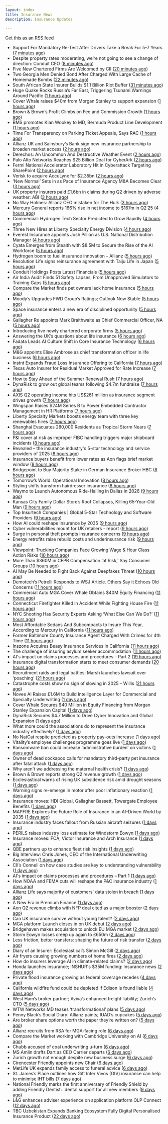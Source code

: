 ```yaml
---
layout: index
title: Insurance News
description: Insurance Updates

---
```


[Get this as an RSS feed](/insurance.rss)

<!-- news_marker starts -->
- Support For Mandatory Re-Test After Drivers Take a Break For 5-7 Years ([7 minutes ago](https://insurance-edge.net/2025/07/30/support-for-mandatory-re-test-after-drivers-take-a-break-for-5-7-years/))
- Despite property rates moderating, we’re not going to see a change of direction: Conduit CEO ([8 minutes ago](https://www.reinsurancene.ws/despite-property-rates-moderating-were-not-going-to-see-a-change-of-direction-conduit-ceo/))
- Five New Chartered Firms Are Welcomed by CII ([20 minutes ago](https://insurance-edge.net/2025/07/30/five-new-chartered-firms-are-welcomed-by-cii/))
- Two Georgia Men Denied Bond After Charged With Large Cache of Homemade Bombs ([22 minutes ago](https://www.insurancejournal.com/news/southeast/2025/07/30/833803.htm))
- South African State Insurer Builds $1.1 Billion Riot Buffer ([31 minutes ago](https://www.insurancejournal.com/news/international/2025/07/30/833796.htm))
- Huge Quake Rocks Russia’s Far East, Triggering Tsunami Warnings Around Pacific ([1 hours ago](https://www.insurancejournal.com/news/international/2025/07/30/833782.htm))
- Cover Whale raises $40m from Morgan Stanley to support expansion ([1 hours ago](https://www.reinsurancene.ws/cover-whale-raises-40m-from-morgan-stanley-to-support-expansion/))
- Brown & Brown’s Profit Climbs on Fee and Commission Growth ([1 hours ago](https://www.insurancejournal.com/news/southeast/2025/07/30/833786.htm))
- BMS promotes Kian Wookey to MD, Bermuda Product Line Development ([1 hours ago](https://www.reinsurancene.ws/bms-promotes-kian-wookey-to-md-bermuda-product-line-development/))
- Time For Transparency on Parking Ticket Appeals, Says RAC ([1 hours ago](https://insurance-edge.net/2025/07/30/time-for-transparency-on-parking-ticket-appeals-says-rac/))
- Allianz UK and Sainsbury’s Bank sign new insurance partnership to broaden market access ([2 hours ago](https://www.reinsurancene.ws/allianz-uk-and-sainsburys-bank-sign-new-insurance-partnership-to-broaden-market-access/))
- Derechos: An Uncommon And Destructive Weather Event ([2 hours ago](https://www.insurancejournal.com/news/midwest/2025/07/30/833777.htm))
- Palo Alto Networks Reaches $25 Billion Deal for CyberArk ([2 hours ago](https://www.insurancejournal.com/news/national/2025/07/30/833774.htm))
- Fermi National Accelerator Laboratory Hit in Cyberattack Targeting SharePoint ([2 hours ago](https://www.insurancejournal.com/news/national/2025/07/30/833770.htm))
- Verisk to acquire AccuLynx for $2.35bn ([2 hours ago](https://www.reinsurancene.ws/verisk-to-acquire-acculynx-for-2-35bn/))
- ‘New Normal’ Sets in as Pace of Insurance Agency M&A Becomes Clear ([3 hours ago](https://www.insurancejournal.com/news/national/2025/07/30/833763.htm))
- UK property insurers paid £1.6bn in claims during Q2 driven by adverse weather: ABI ([3 hours ago](https://www.reinsurancene.ws/uk-property-insurers-paid-1-6bn-in-claims-during-q2-driven-by-adverse-weather-abi/))
- No Way Holmes: Allianz CEO mistaken for The Hulk ([3 hours ago](https://www.postonline.co.uk/news/7958276/no-way-holmes-allianz-ceo-mistaken-for-the-hulk))
- Mercury General reports 166% rise in net income to $167m in Q2’25 ([4 hours ago](https://www.reinsurancene.ws/mercury-general-reports-166-rise-in-net-income-to-167m-in-q225/))
- Commercial: Hydrogen Tech Sector Predicted to Grow Rapidly ([4 hours ago](https://insurance-edge.net/2025/07/30/commercial-hydrogen-tech-sector-predicted-to-grow-rapidly/))
- Three New Hires at Liberty Specialty Energy Division ([4 hours ago](https://insurance-edge.net/2025/07/30/three-new-hires-at-liberty-specialty-energy-division/))
- Everest Insurance appoints Josh Pillion as U.S. National Distribution Manager ([4 hours ago](https://www.reinsurancene.ws/everest-insurance-appoints-josh-pillion-as-u-s-national-distribution-manager/))
- Cyata Emerges from Stealth with $8.5M to Secure the Rise of the AI Workforce ([5 hours ago](https://www.insurtechinsights.com/cyata-emerges-from-stealth-with-8-5m-to-secure-the-rise-of-the-ai-workforce/))
- Hydrogen boom to fuel insurance innovation – Allianz ([5 hours ago](https://www.insurancebusinessmag.com/uk/news/breaking-news/hydrogen-boom-to-fuel-insurance-innovation--allianz-544357.aspx))
- Resolution Life signs reinsurance agreement with Taiju Life in Japan ([5 hours ago](https://www.reinsurancene.ws/resolution-life-signs-reinsurance-agreement-with-taiju-life-in-japan/))
- Conduit Holdings Posts Latest Financials ([5 hours ago](https://insurance-edge.net/2025/07/30/conduit-holdings-posts-latest-financials/))
- Air India Audit Finds 51 Safety Lapses, From Unapproved Simulators to Training Gaps ([5 hours ago](https://www.insurancejournal.com/news/international/2025/07/30/833756.htm))
- Compare the Market finds pet owners lack home insurance ([5 hours ago](https://www.postonline.co.uk/news/7958275/compare-the-market-finds-pet-owners-lack-home-insurance))
- Moody’s Upgrades FWD Group’s Ratings; Outlook Now Stable ([5 hours ago](https://www.insurtechinsights.com/moodys-upgrades-fwd-groups-ratings-outlook-now-stable/))
- Space insurance enters a new era of disciplined opportunity ([5 hours ago](https://www.insurancebusinessmag.com/uk/news/breaking-news/space-insurance-enters-a-new-era-of-disciplined-opportunity-544349.aspx))
- Gallagher Re appoints Mark Braithwaite as Chief Commercial Officer, NA ([5 hours ago](https://www.reinsurancene.ws/gallagher-re-appoints-mark-braithwaite-as-chief-commercial-officer-na/))
- Introducing five newly chartered corporate firms ([5 hours ago](https://ifamagazine.com/introducing-five-newly-chartered-corporate-firms/))
- Answering the UK’s questions about life insurance ([6 hours ago](https://ifamagazine.com/answering-the-uks-questions-about-life-insurance/))
- Fadata Leads AI Culture Shift in Core Insurance Technology ([6 hours ago](https://www.insurtechinsights.com/fadata-leads-ai-culture-shift-in-core-insurance-technology/))
- M&G appoints Elise Ambrose as chief transformation officer in life business ([6 hours ago](https://ifamagazine.com/mg-appoints-elise-ambrose-as-chief-transformation-officer-in-life-business/))
- Instnt Expands Fraud Loss Insurance Offering to California ([7 hours ago](https://www.insurtechinsights.com/instnt-expands-fraud-loss-insurance-offering-to-california/))
- Texas Auto Insurer for Residual Market Approved for Rate Increase ([7 hours ago](https://www.insurancejournal.com/news/southcentral/2025/07/30/833719.htm))
- How to Stay Ahead of the Summer Renewal Rush ([7 hours ago](https://www.insurancejournal.com/blogs/ezlynx/2025/07/30/833700.htm))
- DynaRisk to grow out global teams following $4.7m fundraise ([7 hours ago](https://www.postonline.co.uk/news/7958270/dynarisk-to-grow-out-global-teams-following-47m-fundraise))
- AXIS Q2 operating income hits US$261 million as insurance segment drives growth ([7 hours ago](https://www.insurancebusinessmag.com/uk/news/breaking-news/axis-q2-operating-income-hits-us261-million-as-insurance-segment-drives-growth-544322.aspx))
- Wingspan Raises $24M Series B to Power Embedded Contractor Management in HR Platforms ([7 hours ago](https://www.insurtechinsights.com/wingspan-raises-24m-series-b-to-power-embedded-contractor-management-in-hr-platforms/))
- Liberty Specialty Markets boosts energy team with three key renewables hires ([7 hours ago](https://www.insurancebusinessmag.com/uk/news/breaking-news/liberty-specialty-markets-boosts-energy-team-with-three-key-renewables-hires-544320.aspx))
- Shanghai Evacuates 280,000 Residents as Tropical Storm Nears ([7 hours ago](https://www.insurancejournal.com/news/international/2025/07/30/833749.htm))
- P&I cover at risk as improper FIBC handling triggers major shipboard incidents ([8 hours ago](https://www.insurancebusinessmag.com/uk/news/marine/pandi-cover-at-risk-as-improper-fibc-handling-triggers-major-shipboard-incidents-544315.aspx))
- Revealed – the insurance industry's 5-star technology and service providers of 2025 ([8 hours ago](https://www.insurancebusinessmag.com/uk/news/breaking-news/revealed--the-insurance-industrys-5star-technology-and-service-providers-of-2025-544219.aspx))
- Insurance buyers benefit from lower rates as Aon flags brief market window ([8 hours ago](https://www.insurancebusinessmag.com/uk/news/breaking-news/insurance-buyers-benefit-from-lower-rates-as-aon-flags-brief-market-window-544305.aspx))
- Bridgepoint to Buy Majority Stake in German Insurance Broker HBC ([8 hours ago](https://www.insurancejournal.com/news/international/2025/07/30/833741.htm))
- Tomorrow’s World: Operational Innovation ([8 hours ago](https://www.postonline.co.uk/personal/7958049/tomorrow%E2%80%99s-world-operational-innovation))
- Styling shifts transform hairdresser insurance ([8 hours ago](https://www.postonline.co.uk/commercial/7957886/styling-shifts-transform-hairdresser-insurance))
- Waymo to Launch Autonomous Ride-Hailing in Dallas in 2026 ([9 hours ago](https://www.insurancejournal.com/news/southcentral/2025/07/30/833698.htm))
- Kansas City Family Dollar Store’s Roof Collapses, Killing 65-Year-Old Man ([9 hours ago](https://www.insurancejournal.com/news/midwest/2025/07/30/833641.htm))
- Top Insurtech Companies | Global 5-Star Technology and Software Providers ([9 hours ago](https://www.insurancebusinessmag.com/uk/best-insurance/top-insurtech-companies--global-5star-technology-and-software-providers-543653.aspx))
- How AI could reshape insurance by 2035 ([9 hours ago](https://www.insurancebusinessmag.com/uk/news/technology/how-ai-could-reshape-insurance-by-2035-544293.aspx))
- Cyber vulnerabilities mount for UK retailers - report ([9 hours ago](https://www.insurancebusinessmag.com/uk/news/breaking-news/cyber-vulnerabilities-mount-for-uk-retailers--report-544292.aspx))
- Surge in personal theft prompts insurance concerns ([9 hours ago](https://www.insurancebusinessmag.com/uk/news/breaking-news/surge-in-personal-theft-prompts-insurance-concerns-544291.aspx))
- Energy retrofits raise rebuild costs and underinsurance risk ([9 hours ago](https://www.insurancebusinessmag.com/uk/news/property-insurance/energy-retrofits-raise-rebuild-costs-and-underinsurance-risk-544290.aspx))
- Viewpoint: Trucking Companies Face Growing Wage & Hour Class Action Risks ([10 hours ago](https://www.insurancejournal.com/news/national/2025/07/30/833647.htm))
- More Than $360M in CFPB Compensation ‘at Risk,’ Say Consumer Groups ([10 hours ago](https://www.insurancejournal.com/news/national/2025/07/30/833580.htm))
- AI May Be Needed to Fight Back Against Deepfakes Threat ([10 hours ago](https://www.insurancejournal.com/news/national/2025/07/30/833660.htm))
- Demotech’s Petrelli Responds to WSJ Article. Others Say it Echoes Old Concerns ([11 hours ago](https://www.insurancejournal.com/news/southeast/2025/07/30/833708.htm))
- Commercial Auto MGA Cover Whale Obtains $40M Equity Financing ([11 hours ago](https://www.insurancejournal.com/news/east/2025/07/30/833634.htm))
- Connecticut Firefighter Killed in Accident While Fighting House Fire ([11 hours ago](https://www.insurancejournal.com/news/east/2025/07/30/833716.htm))
- NYC Shooting Has Security Experts Asking ‘What Else Can We Do?’ ([11 hours ago](https://www.insurancejournal.com/news/east/2025/07/30/833726.htm))
- Most Affordable Sedans And Subcompacts to Insure This Year, According to Mercury in California ([11 hours ago](https://www.insurancejournal.com/news/west/2025/07/30/833629.htm))
- Former Baltimore County Insurance Agent Charged With Crimes for 4th Time ([11 hours ago](https://www.insurancejournal.com/news/east/2025/07/30/833540.htm))
- Inszone Acquires Beasy Insurance Services in California ([11 hours ago](https://www.insurancejournal.com/news/west/2025/07/30/833643.htm))
- The challenge of insuring asylum seeker accommodation ([11 hours ago](https://www.postonline.co.uk/commercial/7957907/the-challenge-of-insuring-asylum-seeker-accommodation))
- AI's impact on claims processes and procedures – Part 2 ([19 hours ago](https://www.dig-in.com/news/ais-impact-on-claims-processes-and-procedures-part-2))
- Insurance digital transformation starts to meet consumer demands ([20 hours ago](https://www.dig-in.com/opinion/insurance-digital-transformation-starts-to-meet-consumer-demands))
- Recruitment raids and legal battles: Marsh launches lawsuit over ‘poaching’ ([21 hours ago](https://www.insurancebusinessmag.com/uk/news/breaking-news/recruitment-raids-and-legal-battles-marsh-launches-lawsuit-over-poaching-544265.aspx))
- Catastrophe costs show no sign of slowing in 2025 – Willis ([21 hours ago](https://www.insurancebusinessmag.com/uk/news/catastrophe/catastrophe-costs-show-no-sign-of-slowing-in-2025--willis-544241.aspx))
- Novee AI Raises £1.6M to Build Intelligence Layer for Commercial and Specialty Underwriting ([1 days ago](https://www.insurtechinsights.com/novee-ai-raises-1-6m-to-build-intelligence-layer-for-commercial-and-specialty-underwriting/))
- Cover Whale Secures $40 Million in Equity Financing from Morgan Stanley Expansion Capital ([1 days ago](https://www.insurtechinsights.com/cover-whale-secures-40-million-in-equity-financing-from-morgan-stanley-expansion-capital/))
- DynaRisk Secures $4.7 Million to Drive Cyber Innovation and Global Expansion ([1 days ago](https://www.insurtechinsights.com/dynarisk-secures-4-7-million-to-drive-cyber-innovation-and-global-expansion/))
- What more could the associations do to represent the insurance industry effectively? ([1 days ago](https://www.insurancebusinessmag.com/uk/tv/what-more-could-the-associations-do-to-represent-the-insurance-industry-effectively-544159.aspx))
- No NatCat respite predicted as property pay-outs increase ([1 days ago](https://www.postonline.co.uk/news/7958264/no-natcat-respite-predicted-as-property-pay-outs-increase))
- Vitality’s employee challenges programme goes live ([1 days ago](https://ifamagazine.com/vitalitys-employee-challenges-programme-goes-live/))
- Ransomware ban could increase ‘administrative burden’ on victims ([1 days ago](https://www.postonline.co.uk/technology/7958256/ransomware-ban-could-increase-%E2%80%98administrative-burden%E2%80%99-on-victims))
- Owner of dead cockapoo calls for mandatory third-party pet insurance after fatal attack ([1 days ago](https://www.insurancebusinessmag.com/uk/news/breaking-news/owner-of-dead-cockapoo-calls-for-mandatory-thirdparty-pet-insurance-after-fatal-attack-544148.aspx))
- Why aren't we addressing the maternal health crisis? ([1 days ago](https://www.dig-in.com/opinion/why-arent-we-addressing-the-maternal-health-crisis))
- Brown & Brown reports strong Q2 revenue growth ([1 days ago](https://www.insurancebusinessmag.com/uk/news/breaking-news/brown-and-brown-reports-strong-q2-revenue-growth-544145.aspx))
- Ecclesiastical warns of rising UK subsidence risk amid drought seasons ([1 days ago](https://www.insurancebusinessmag.com/uk/news/catastrophe/ecclesiastical-warns-of-rising-uk-subsidence-risk-amid-drought-seasons-544141.aspx))
- Warning signs re-emerge in motor after poor inflationary reaction ([1 days ago](https://www.postonline.co.uk/news/7958258/warning-signs-re-emerge-in-motor-after-poor-inflationary-reaction))
- Insurance moves: HDI Global, Gallagher Bassett, Towergate Employee Benefits ([1 days ago](https://www.insurancebusinessmag.com/uk/news/breaking-news/insurance-moves-hdi-global-gallagher-bassett-towergate-employee-benefits-544132.aspx))
- MAPFRE Explores the Future Role of Insurance in an AI-Driven World by 2035 ([1 days ago](https://www.insurtechinsights.com/mapfre-explores-the-future-role-of-insurance-in-an-ai-driven-world-by-2035/))
- Insurance industry faces fallout from Russian aircraft seizures ([1 days ago](https://www.insurancebusinessmag.com/uk/news/breaking-news/insurance-industry-faces-fallout-from-russian-aircraft-seizures-544119.aspx))
- PERILS raises industry loss estimate for Windstorm Éowyn ([1 days ago](https://www.insurancebusinessmag.com/uk/news/catastrophe/perils-raises-industry-loss-estimate-for-windstorm-eowyn-544118.aspx))
- Insurance moves: FCA, Victor Insurance and Arch Insurance ([1 days ago](https://www.insurancebusinessmag.com/uk/news/breaking-news/insurance-moves-fca-victor-insurance-and-arch-insurance-544116.aspx))
- QBE partners up to enhance fleet risk insights ([1 days ago](https://www.insurancebusinessmag.com/uk/news/auto-motor/qbe-partners-up-to-enhance-fleet-risk-insights-544115.aspx))
- Big Interview: Chris Jones, CEO of the International Underwriting Association ([1 days ago](https://www.postonline.co.uk/lloyd%E2%80%99slondon/7957895/big-interview-chris-jones-ceo-of-the-international-underwriting-association))
- CII’s Connell on how case studies are key to understanding vulnerability ([1 days ago](https://www.postonline.co.uk/regulation/7958016/ciis-connell-on-how-case-studies-are-key-to-understanding-vulnerability))
- AI's impact on claims processes and procedures – Part 1 ([1 days ago](https://www.dig-in.com/news/ais-impact-on-claims-processes-and-procedures-part-1))
- How NOAA and FEMA cuts will reshape the P&C insurance industry ([1 days ago](https://www.dig-in.com/opinion/how-noaa-and-fema-cuts-will-affect-p-c-insurance))
- Allianz Life says majority of customers' data stolen in breach ([1 days ago](https://www.dig-in.com/articles/allianz-life-majority-of-customers-data-stolen-in-breach))
- A New Era in Premium Finance ([1 days ago](https://www.insurtechinsights.com/a-new-era-in-premium-finance/))
- Aon Q2 revenue climbs with NFP deal cited as a major booster ([2 days ago](https://www.insurancebusinessmag.com/uk/news/breaking-news/aon-q2-revenue-climbs-with-nfp-deal-cited-as-a-major-booster-544017.aspx))
- Can UK insurance survive without young talent? ([2 days ago](https://www.insurancebusinessmag.com/uk/news/breaking-news/can-uk-insurance-survive-without-young-talent-544000.aspx))
- MGA platform Launch closes in on UK debut ([2 days ago](https://www.postonline.co.uk/commercial/7958247/mga-platform-launch-closes-in-on-uk-debut))
- Bridgehaven makes acquisition to unlock EU MGA market ([2 days ago](https://www.postonline.co.uk/commercial/7958254/bridgehaven-makes-acquisition-to-unlock-eu-mga-market))
- Storm Éowyn losses creep up again to £650m ([2 days ago](https://www.postonline.co.uk/claims/7958253/storm-%C3%A9owyn-losses-creep-up-again-to-%C2%A3650m))
- Less friction, better transfers: shaping the future of risk transfer ([2 days ago](https://ifamagazine.com/less-friction-better-transfers-shaping-the-future-of-risk-transfer/))
- Diary of an Insurer: Ecclesiastical’s Simon McGill ([2 days ago](https://www.postonline.co.uk/commercial/7957624/diary-of-an-insurer-ecclesiastical%E2%80%99s-simon-mcgill))
- Air fryers causing growing numbers of home fires ([2 days ago](https://www.postonline.co.uk/claims/7957949/air-fryers-causing-growing-numbers-of-home-fires))
- How do insurers leverage AI in climate-related claims? ([2 days ago](https://www.dig-in.com/news/ai-and-climate-related-claims))
- Honda launches insurance; INSHUR's $35M funding: Insurance news ([2 days ago](https://www.dig-in.com/news/honda-insurance-inshurs-35m-funding-insurance-news))
- Private flood insurance growing as federal coverage recedes ([4 days ago](https://www.dig-in.com/news/private-flood-insurers-take-on-bigger-market-role-fitch))
- California wildfire fund could be depleted if Edison is found liable ([4 days ago](https://www.dig-in.com/news/california-wildfire-fund-could-be-depleted-if-edison-is-found-liable))
- West Ham’s broker partner; Aviva’s enhanced freight liability; Zurich’s CTO ([5 days ago](https://www.postonline.co.uk/news/7958240/west-hams-broker-partner-avivas-enhanced-freight-liability-zurichs-cto))
- WTW Networks MD teases ‘transformational’ plans ([5 days ago](https://www.postonline.co.uk/broker/7958211/wtw-networks-md-teases-%E2%80%98transformational%E2%80%99-plans))
- Penny Black’s Social Diary: Allianz paints; IUAD’s cupcakes ([5 days ago](https://www.postonline.co.uk/people/7957979/penny-black%E2%80%99s-social-diary-allianz-paints-iuad%E2%80%99s-cupcakes))
- Are broker share options worth the paper they’re written on? ([5 days ago](https://www.postonline.co.uk/broker/7958214/are-broker-share-options-worth-the-paper-they%E2%80%99re-written-on))
- Allianz recruits from RSA for MGA-facing role ([6 days ago](https://www.postonline.co.uk/commercial/7958219/allianz-recruits-from-rsa-for-mga-facing-role))
- Compare the Market working with Cambridge University on AI ([6 days ago](https://www.postonline.co.uk/technology/7958218/compare-the-market-working-with-cambridge-university-on-ai))
- Chubb accused of coal underwriting u-turn ([6 days ago](https://www.postonline.co.uk/commercial/7958216/chubb-accused-of-coal-underwriting-u-turn))
- MS Amlin drafts Dart as CEO Carrier departs ([6 days ago](https://www.postonline.co.uk/lloyd%E2%80%99slondon/7958217/ms-amlin-drafts-dart-as-ceo-carrier-departs))
- Zurich growth not enough despite new business surge ([6 days ago](https://www.postonline.co.uk/commercial/7958205/zurich-growth-not-enough-despite-new-business-surge))
- Cirencester Friendly appoints new Chair ([6 days ago](https://ifamagazine.com/cirencester-friendly-appoints-new-chair/))
- MetLife UK expands family access to funeral advice ([6 days ago](https://ifamagazine.com/metlife-uk-expands-family-access-to-funeral-advice/))
- St. James’s Place outlines how Gift Inter Vivos (GIV) insurance can help to minimise IHT bills ([7 days ago](https://ifamagazine.com/st-jamess-place-outlines-how-gift-inter-vivos-giv-insurance-can-help-to-minimise-iht-bills/))
- National Friendly marks the first anniversary of Friendly Shield by adding Friendly Dentist+ dental support for all new members ([9 days ago](https://ifamagazine.com/national-friendly-marks-the-first-anniversary-of-friendly-shield-by-adding-friendly-dentist-dental-support-for-all-new-members/))
- L&G enhances adviser experience on application platform OLP Connect ([12 days ago](https://ifamagazine.com/lg-enhances-adviser-experience-on-application-platform-olp-connect/))
- TBC Uzbekistan Expands Banking Ecosystem Fully Digital Personalised Insurance Product ([22 days ago](https://thefintechtimes.com/tbc-uzbekistan-launches-fully-digital-personalised-insurance-product/))

<!-- news_marker ends -->